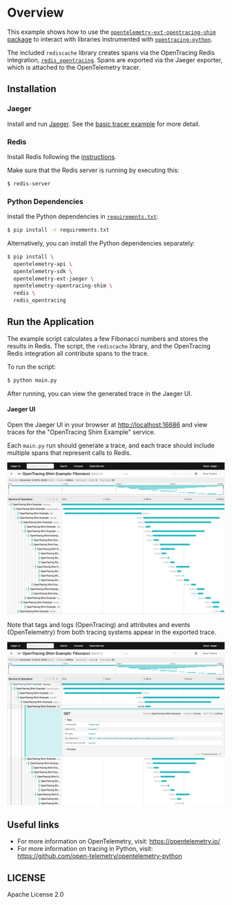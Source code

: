 # Overview

This example shows how to use the [`opentelemetry-ext-opentracing-shim`
package](https://github.com/open-telemetry/opentelemetry-python/tree/master/ext/opentelemetry-ext-opentracing-shim)
to interact with libraries instrumented with
[`opentracing-python`](https://github.com/opentracing/opentracing-python).

The included `rediscache` library creates spans via the OpenTracing Redis
integration,
[`redis_opentracing`](https://github.com/opentracing-contrib/python-redis).
Spans are exported via the Jaeger exporter, which is attached to the
OpenTelemetry tracer.

## Installation

### Jaeger

Install and run
[Jaeger](https://www.jaegertracing.io/docs/latest/getting-started/#all-in-one).
See the [basic tracer
example](https://github.com/open-telemetry/opentelemetry-python/tree/master/examples/basic-tracer)
for more detail.

### Redis

Install Redis following the [instructions](https://redis.io/topics/quickstart).

Make sure that the Redis server is running by executing this:

```sh
$ redis-server
```

### Python Dependencies

Install the Python dependencies in [`requirements.txt`](requirements.txt):

```sh
$ pip install -r requirements.txt
```

Alternatively, you can install the Python dependencies separately:

```sh
$ pip install \
  opentelemetry-api \
  opentelemetry-sdk \
  opentelemetry-ext-jaeger \
  opentelemetry-opentracing-shim \
  redis \
  redis_opentracing
```

## Run the Application

The example script calculates a few Fibonacci numbers and stores the results in
Redis. The script, the `rediscache` library, and the OpenTracing Redis
integration all contribute spans to the trace.

To run the script:

```sh
$ python main.py
```

After running, you can view the generated trace in the Jaeger UI.

#### Jaeger UI

Open the Jaeger UI in your browser at
<http://localhost:16686> and view traces for the
"OpenTracing Shim Example" service.

Each `main.py` run should generate a trace, and each trace should include
multiple spans that represent calls to Redis.

<p align="center"><img src="./images/jaeger-trace-full.png?raw=true"/></p>

Note that tags and logs (OpenTracing) and attributes and events (OpenTelemetry)
from both tracing systems appear in the exported trace.

<p align="center"><img src="./images/jaeger-span-expanded.png?raw=true"/></p>

## Useful links
- For more information on OpenTelemetry, visit: <https://opentelemetry.io/>
- For more information on tracing in Python, visit: <https://github.com/open-telemetry/opentelemetry-python>

## LICENSE

Apache License 2.0

